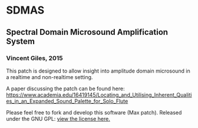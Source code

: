 # SDMAS
## Spectral Domain Microsound Amplification System
### Vincent Giles, 2015

This patch is designed to allow insight into amplitude domain microsound in a realtime and non-realtime setting.

A paper discussing the patch can be found here: https://www.academia.edu/16419145/Locating_and_Utilising_Inherent_Qualities_in_an_Expanded_Sound_Palette_for_Solo_Flute

Please feel free to fork and develop this software (Max patch). Released under the GNU GPL: [view the license here.](License.md)
